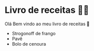 # Livro de receitas :man_cook:

Olá Bem vindo ao meu livro de receitas :wave: 

- Strogonoff de frango
- Pavê
- Bolo de cenoura
